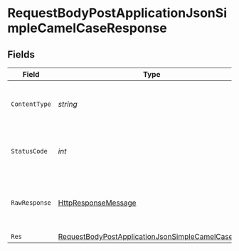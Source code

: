 # RequestBodyPostApplicationJsonSimpleCamelCaseResponse


## Fields

| Field                                                                                                                           | Type                                                                                                                            | Required                                                                                                                        | Description                                                                                                                     |
| ------------------------------------------------------------------------------------------------------------------------------- | ------------------------------------------------------------------------------------------------------------------------------- | ------------------------------------------------------------------------------------------------------------------------------- | ------------------------------------------------------------------------------------------------------------------------------- |
| `ContentType`                                                                                                                   | *string*                                                                                                                        | :heavy_check_mark:                                                                                                              | HTTP response content type for this operation                                                                                   |
| `StatusCode`                                                                                                                    | *int*                                                                                                                           | :heavy_check_mark:                                                                                                              | HTTP response status code for this operation                                                                                    |
| `RawResponse`                                                                                                                   | [HttpResponseMessage](https://learn.microsoft.com/en-us/dotnet/api/system.net.http.httpresponsemessage?view=net-5.0)            | :heavy_minus_sign:                                                                                                              | Raw HTTP response; suitable for custom response parsing                                                                         |
| `Res`                                                                                                                           | [RequestBodyPostApplicationJsonSimpleCamelCaseRes](../../models/operations/RequestBodyPostApplicationJsonSimpleCamelCaseRes.md) | :heavy_minus_sign:                                                                                                              | OK                                                                                                                              |